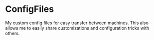 # ConfigFiles
My custom config files for easy transfer between machines. This also allows me to easily share customizations and configuration tricks with others.
